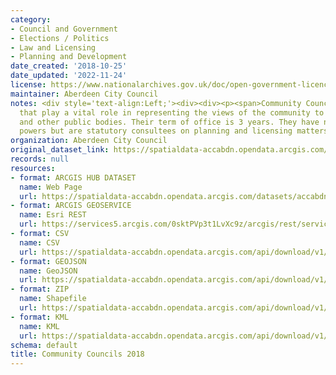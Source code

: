 ```yaml
---
category:
- Council and Government
- Elections / Politics
- Law and Licensing
- Planning and Development
date_created: '2018-10-25'
date_updated: '2022-11-24'
license: https://www.nationalarchives.gov.uk/doc/open-government-licence/version/3/
maintainer: Aberdeen City Council
notes: <div style='text-align:Left;'><div><div><p><span>Community Councils are bodies
  that play a vital role in representing the views of the community to local authorities
  and other public bodies. Their term of office is 3 years. They have no executive
  powers but are statutory consultees on planning and licensing matters.</span></p></div></div></div>
organization: Aberdeen City Council
original_dataset_link: https://spatialdata-accabdn.opendata.arcgis.com/datasets/accabdn::community-councils-2018-1
records: null
resources:
- format: ARCGIS HUB DATASET
  name: Web Page
  url: https://spatialdata-accabdn.opendata.arcgis.com/datasets/accabdn::community-councils-2018-1
- format: ARCGIS GEOSERVICE
  name: Esri REST
  url: https://services5.arcgis.com/0sktPVp3t1LvXc9z/arcgis/rest/services/Community_Councils_2018/FeatureServer/39
- format: CSV
  name: CSV
  url: https://spatialdata-accabdn.opendata.arcgis.com/api/download/v1/items/8495099e41234f03ba6679f1236f2749/csv?layers=39
- format: GEOJSON
  name: GeoJSON
  url: https://spatialdata-accabdn.opendata.arcgis.com/api/download/v1/items/8495099e41234f03ba6679f1236f2749/geojson?layers=39
- format: ZIP
  name: Shapefile
  url: https://spatialdata-accabdn.opendata.arcgis.com/api/download/v1/items/8495099e41234f03ba6679f1236f2749/shapefile?layers=39
- format: KML
  name: KML
  url: https://spatialdata-accabdn.opendata.arcgis.com/api/download/v1/items/8495099e41234f03ba6679f1236f2749/kml?layers=39
schema: default
title: Community Councils 2018
---
```


